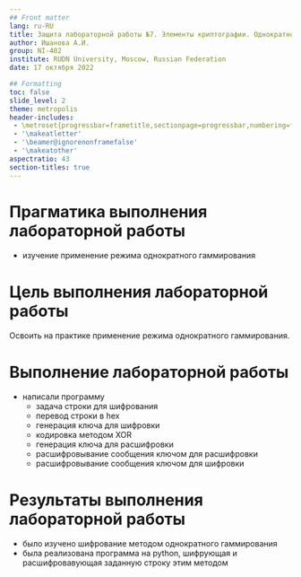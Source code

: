 ```yaml
---
## Front matter
lang: ru-RU
title: Защита лабораторной работы №7. Элементы криптографии. Однократное гаммирование.
author: Ишанова А.И.
group: NI-402
institute: RUDN University, Moscow, Russian Federation
date: 17 октября 2022

## Formatting
toc: false
slide_level: 2
theme: metropolis
header-includes: 
 - \metroset{progressbar=frametitle,sectionpage=progressbar,numbering=fraction}
 - '\makeatletter'
 - '\beamer@ignorenonframefalse'
 - '\makeatother'
aspectratio: 43
section-titles: true
---
```


# Прагматика выполнения лабораторной работы

- изучение применение режима однократного гаммирования

# Цель выполнения лабораторной работы

Освоить на практике применение режима однократного гаммирования.

#  Выполнение лабораторной работы

- написали программу
    - задача строки для шифрования
    - перевод строки в hex
    - генерация ключа для шифровки
    - кодировка методом XOR
    - генерация ключа для расшифровки
    - расшифровывание сообщения ключом для расшифровки
    - расшифровывание сообщения ключом для шифровки

# Результаты выполнения лабораторной работы

- было изучено шифрование методом однократного гаммирования
- была реализована программа на python, шифрующая и расшифровавующая заданную строку этим методом
